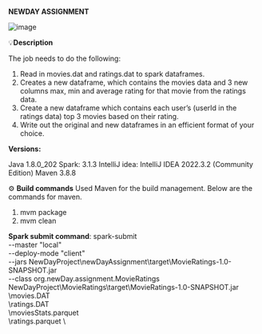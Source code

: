 **NEWDAY ASSIGNMENT**

![image](https://github.com/kaithisharath92/NewDay/assets/132219522/9d3598cd-d4a4-45f9-915f-710a0cf6e4b1)



💡**Description**

The job needs to do the following:
1. Read in movies.dat and ratings.dat to spark dataframes.
2. Creates a new dataframe, which contains the movies data and 3 new columns max, min and
average rating for that movie from the ratings data.
3. Create a new dataframe which contains each user’s (userId in the ratings data) top 3 movies
based on their rating.
4. Write out the original and new dataframes in an efficient format of your choice.

**Versions:**

Java 1.8.0_202 
Spark: 3.1.3
IntelliJ idea: IntelliJ IDEA 2022.3.2 (Community Edition) 
Maven 3.8.8

 
⚙️ **Build commands**
Used Maven for the build management.
Below are the commands for maven.
1.	mvm package
2.	mvm clean


**Spark submit command**:
spark-submit \
--master "local" \
--deploy-mode "client" \
--jars NewDayProject\newDayAssignment\target\MovieRatings-1.0-SNAPSHOT.jar \
--class org.newDay.assignment.MovieRatings  \
NewDayProject\MovieRatings\target\MovieRatings-1.0-SNAPSHOT.jar \
<Path for movies>\movies.DAT \
<path for ratings >\ratings.DAT \
<path for movie stats >\moviesStats.parquet  \
<path for top movies >\ratings.parquet \


























